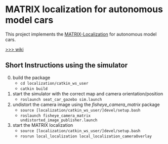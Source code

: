 # MATRIX localization for autonomous model cars

This project implements the [MATRIX-Localization](http://page.mi.fu-berlin.de/rojas/2003/matrix.pdf) for autonomous model cars.

[>>> wiki][098be986]

## Short Instructions using the simulator

0. build the package
   - ``` cd localization/catkin_ws_user ```
   - ``` catkin build ```
1. start the simulator with the correct map and camera orientation/position
   - ``` roslaunch seat_car_gazebo sim.launch ```
2. undistort the camera image using the _fisheye_camera_matrix_ package
   - ``` source [localization/catkin_ws_user/]devel/setup.bash ```
   - ``` roslaunch fisheye_camera_matrix undistorted_image_publisher.launch ```
3. start the MATRIX localization
   - ``` source [localization/catkin_ws_user/]devel/setup.bash ```
   - ``` rosrun local_localization local_localization_cameraOverlay ```


  [098be986]: https://github.com/Draekwon/localization/wiki "https://github.com/Draekwon/localization/wiki"
